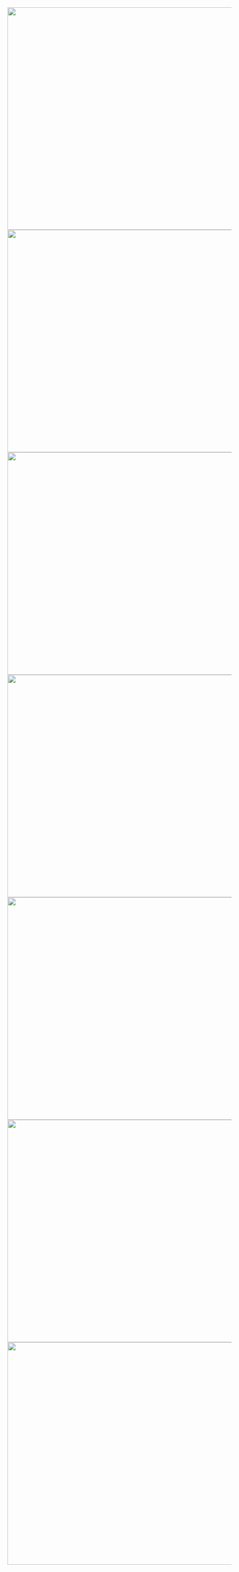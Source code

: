 <img src="https://raw.githubusercontent.com/VishalArora14/v-assignment/main/.github/images/1.png" width="900" height="500" />
<img src="https://raw.githubusercontent.com/VishalArora14/v-assignment/main/.github/images/2.png" width="900" height="500" />
<img src="https://raw.githubusercontent.com/VishalArora14/v-assignment/main/.github/images/3.png" width="900" height="500" />
<img src="https://raw.githubusercontent.com/VishalArora14/v-assignment/main/.github/images/4.png" width="900" height="500" />
<img src="https://raw.githubusercontent.com/VishalArora14/v-assignment/main/.github/images/5.png" width="900" height="500" />
<img src="https://raw.githubusercontent.com/VishalArora14/v-assignment/main/.github/images/6.png" width="900" height="500" />
<img src="https://raw.githubusercontent.com/VishalArora14/v-assignment/main/.github/images/7.png" width="900" height="500" />